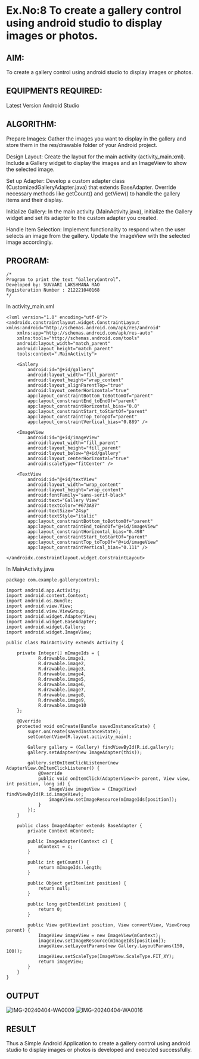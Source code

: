 # Ex.No:8 To create a gallery control using android studio to display images or photos.


## AIM:

To create a gallery control using android studio to display images or photos.

## EQUIPMENTS REQUIRED:

Latest Version Android Studio

## ALGORITHM:
Prepare Images: Gather the images you want to display in the gallery and store them in the res/drawable folder of your Android project.

Design Layout: Create the layout for the main activity (activity_main.xml). Include a Gallery widget to display the images and an ImageView to show the selected image.

Set up Adapter: Develop a custom adapter class (CustomizedGalleryAdapter.java) that extends BaseAdapter. Override necessary methods like getCount() and getView() to handle the gallery items and their display.

Initialize Gallery: In the main activity (MainActivity.java), initialize the Gallery widget and set its adapter to the custom adapter you created.

Handle Item Selection: Implement functionality to respond when the user selects an image from the gallery. Update the ImageView with the selected image accordingly.


## PROGRAM:
```
/*
Program to print the text “GalleryControl”.
Developed by: SUVVARI LAKSHMANA RAO
Registeration Number : 212221040168
*/
```
In activity_main.xml
```
<?xml version="1.0" encoding="utf-8"?>
<androidx.constraintlayout.widget.ConstraintLayout xmlns:android="http://schemas.android.com/apk/res/android"
    xmlns:app="http://schemas.android.com/apk/res-auto"
    xmlns:tools="http://schemas.android.com/tools"
    android:layout_width="match_parent"
    android:layout_height="match_parent"
    tools:context=".MainActivity">

    <Gallery
        android:id="@+id/gallery"
        android:layout_width="fill_parent"
        android:layout_height="wrap_content"
        android:layout_alignParentTop="true"
        android:layout_centerHorizontal="true"
        app:layout_constraintBottom_toBottomOf="parent"
        app:layout_constraintEnd_toEndOf="parent"
        app:layout_constraintHorizontal_bias="0.0"
        app:layout_constraintStart_toStartOf="parent"
        app:layout_constraintTop_toTopOf="parent"
        app:layout_constraintVertical_bias="0.889" />

    <ImageView
        android:id="@+id/imageView"
        android:layout_width="fill_parent"
        android:layout_height="fill_parent"
        android:layout_below="@+id/gallery"
        android:layout_centerHorizontal="true"
        android:scaleType="fitCenter" />

    <TextView
        android:id="@+id/textView"
        android:layout_width="wrap_content"
        android:layout_height="wrap_content"
        android:fontFamily="sans-serif-black"
        android:text="Gallery View"
        android:textColor="#673AB7"
        android:textSize="24sp"
        android:textStyle="italic"
        app:layout_constraintBottom_toBottomOf="parent"
        app:layout_constraintEnd_toEndOf="@+id/imageView"
        app:layout_constraintHorizontal_bias="0.498"
        app:layout_constraintStart_toStartOf="parent"
        app:layout_constraintTop_toTopOf="@+id/imageView"
        app:layout_constraintVertical_bias="0.111" />

</androidx.constraintlayout.widget.ConstraintLayout>
```
In MainActivity.java
```
package com.example.gallerycontrol;

import android.app.Activity;
import android.content.Context;
import android.os.Bundle;
import android.view.View;
import android.view.ViewGroup;
import android.widget.AdapterView;
import android.widget.BaseAdapter;
import android.widget.Gallery;
import android.widget.ImageView;

public class MainActivity extends Activity {

    private Integer[] mImageIds = {
            R.drawable.image1,
            R.drawable.image2,
            R.drawable.image3,
            R.drawable.image4,
            R.drawable.image5,
            R.drawable.image6,
            R.drawable.image7,
            R.drawable.image8,
            R.drawable.image9,
            R.drawable.image10
    };

    @Override
    protected void onCreate(Bundle savedInstanceState) {
        super.onCreate(savedInstanceState);
        setContentView(R.layout.activity_main);

        Gallery gallery = (Gallery) findViewById(R.id.gallery);
        gallery.setAdapter(new ImageAdapter(this));

        gallery.setOnItemClickListener(new AdapterView.OnItemClickListener() {
            @Override
            public void onItemClick(AdapterView<?> parent, View view, int position, long id) {
                ImageView imageView = (ImageView) findViewById(R.id.imageView);
                imageView.setImageResource(mImageIds[position]);
            }
        });
    }

    public class ImageAdapter extends BaseAdapter {
        private Context mContext;

        public ImageAdapter(Context c) {
            mContext = c;
        }

        public int getCount() {
            return mImageIds.length;
        }

        public Object getItem(int position) {
            return null;
        }

        public long getItemId(int position) {
            return 0;
        }

        public View getView(int position, View convertView, ViewGroup parent) {
            ImageView imageView = new ImageView(mContext);
            imageView.setImageResource(mImageIds[position]);
            imageView.setLayoutParams(new Gallery.LayoutParams(150, 100));
            imageView.setScaleType(ImageView.ScaleType.FIT_XY);
            return imageView;
        }
    }
}

```
## OUTPUT
![IMG-20240404-WA0009](https://github.com/Harsayazheni/gallerycontrol/assets/118708467/b351371d-ebb6-491b-a240-ef0c42c69add)
![IMG-20240404-WA0016](https://github.com/Harsayazheni/gallerycontrol/assets/118708467/b897cc8c-5a07-4088-8805-5c57935973df)



## RESULT
Thus a Simple Android Application to create a gallery control using android studio to display images or photos is developed and executed successfully.

